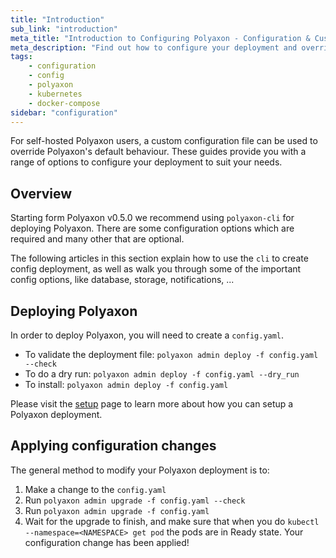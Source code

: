 ```yaml
---
title: "Introduction"
sub_link: "introduction"
meta_title: "Introduction to Configuring Polyaxon - Configuration & Customization"
meta_description: "Find out how to configure your deployment and override Polyaxon's default behaviour with different options. Read more 👉"
tags:
    - configuration
    - config
    - polyaxon
    - kubernetes
    - docker-compose
sidebar: "configuration"
---
```


For self-hosted Polyaxon users, a custom configuration file can be used to override Polyaxon's default behaviour. 
These guides provide you with a range of options to configure your deployment to suit your needs.

## Overview

Starting form Polyaxon v0.5.0 we recommend using `polyaxon-cli` for deploying Polyaxon. 
There are some configuration options which are required and many other that are optional.

The following articles in this section explain how to use the `cli` to create config deployment, 
as well as walk you through some of the important config options, like database, storage, notifications, ...

## Deploying Polyaxon

In order to deploy Polyaxon, you will need to create a `config.yaml`. 
 * To validate the deployment file: `polyaxon admin deploy -f config.yaml --check`
 * To do a dry run: `polyaxon admin deploy -f config.yaml --dry_run`
 * To install: `polyaxon admin deploy -f config.yaml`

Please visit the [setup](/setup/) page to learn more about how you can setup a Polyaxon deployment.

## Applying configuration changes

The general method to modify your Polyaxon deployment is to:

 1. Make a change to the `config.yaml`
 2. Run `polyaxon admin upgrade -f config.yaml --check`
 3. Run `polyaxon admin upgrade -f config.yaml`
 4. Wait for the upgrade to finish, and make sure that when you do
    `kubectl --namespace=<NAMESPACE> get pod` the pods are in Ready state.
    Your configuration change has been applied!

